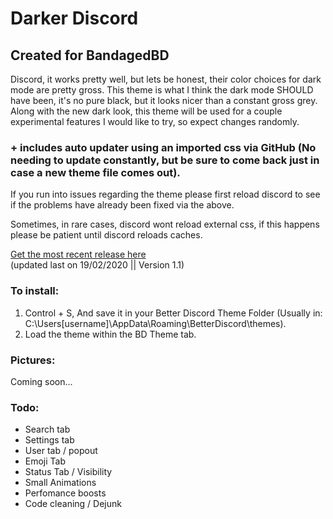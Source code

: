 # Darker Discord

## Created for BandagedBD

Discord, it works pretty well, but lets be honest, their color choices for dark mode are pretty gross.
This theme is what I think the dark mode SHOULD have been, it's no pure black, but it looks nicer than a constant gross grey.
Along with the new dark look, this theme will be used for a couple experimental features I would like to try, so expect changes randomly.

### + includes auto updater using an imported css via GitHub (No needing to update constantly, but be sure to come back just in case a new theme file comes out).
If you run into issues regarding the theme please first reload discord to see if the problems have already been fixed via the above.

Sometimes, in rare cases, discord wont reload external css, if this happens please be patient until discord reloads caches.


[Get the most recent release here](https://raw.githubusercontent.com/HeartlessAUS/DarkDiscord/master/theme/DarkerDiscord.theme.css)    
(updated last on 19/02/2020 || Version 1.1)

### To install:

1. Control + S, And save it in your Better Discord Theme Folder (Usually in: C:\Users\[username]\AppData\Roaming\BetterDiscord\themes).
2. Load the theme within the BD Theme tab.

### Pictures:

Coming soon...


### Todo:

* Search tab
* Settings tab
* User tab / popout
* Emoji Tab
* Status Tab / Visibility
* Small Animations
* Perfomance boosts
* Code cleaning / Dejunk
